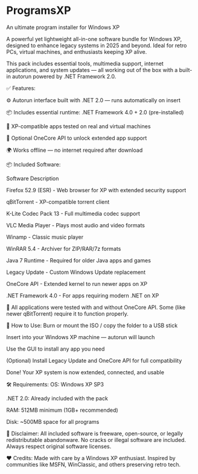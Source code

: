 # ProgramsXP
An ultimate program installer for Windows XP

A powerful yet lightweight all-in-one software bundle for Windows XP, designed to enhance legacy systems in 2025 and beyond.
Ideal for retro PCs, virtual machines, and enthusiasts keeping XP alive.

This pack includes essential tools, multimedia support, internet applications, and system updates — all working out of the box with a built-in autorun powered by .NET Framework 2.0.

✅ Features:

⚙️ Autorun interface built with .NET 2.0 — runs automatically on insert

📦 Includes essential runtime: .NET Framework 4.0 + 2.0 (pre-installed)

🧩 XP-compatible apps tested on real and virtual machines

🔧 Optional OneCore API to unlock extended app support

🌍 Works offline — no internet required after download

📦 Included Software:

Software	Description

Firefox 52.9 (ESR) -	Web browser for XP with extended security support

qBitTorrent -	XP-compatible torrent client

K-Lite Codec Pack 13 - Full multimedia codec support

VLC Media Player - Plays most audio and video formats

Winamp - Classic music player

WinRAR 5.4 - Archiver for ZIP/RAR/7z formats

Java 7 Runtime - Required for older Java apps and games

Legacy Update - Custom Windows Update replacement

OneCore API - Extended kernel to run newer apps on XP

.NET Framework 4.0 - For apps requiring modern .NET on XP

🔹 All applications were tested with and without OneCore API. Some (like newer qBitTorrent) require it to function properly.

🚀 How to Use:
Burn or mount the ISO / copy the folder to a USB stick

Insert into your Windows XP machine — autorun will launch

Use the GUI to install any app you need

(Optional) Install Legacy Update and OneCore API for full compatibility

Done! Your XP system is now extended, connected, and usable

🛠️ Requirements:
OS: Windows XP SP3

.NET 2.0: Already included with the pack

RAM: 512MB minimum (1GB+ recommended)

Disk: ~500MB space for all programs

📜 Disclaimer:
All included software is freeware, open-source, or legally redistributable abandonware.
No cracks or illegal software are included. Always respect original software licenses.

❤️ Credits:
Made with care by a Windows XP enthusiast.
Inspired by communities like MSFN, WinClassic, and others preserving retro tech.

